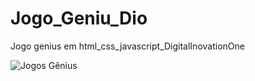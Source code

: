 # Jogo_Geniu_Dio
Jogo genius em html_css_javascript_DigitalInovationOne


![Jogos Gênius](https://user-images.githubusercontent.com/78705874/133912367-a269bb52-fbca-4530-beb6-50092b5baf7b.JPG)

